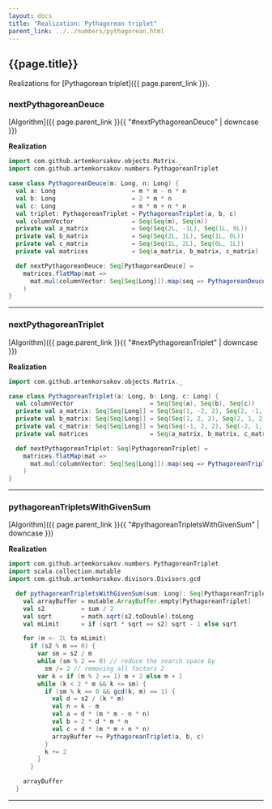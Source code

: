```yaml
---
layout: docs
title: "Realization: Pythagorean triplet"
parent_link: ../../numbers/pythagorean.html
---
```


## {{page.title}}

Realizations for [Pythagorean triplet]({{ page.parent_link }}).

### nextPythagoreanDeuce

[Algorithm]({{ page.parent_link }}{{ "#nextPythagoreanDeuce" | downcase }})

**Realization**
```scala
import com.github.artemkorsakov.objects.Matrix._
import com.github.artemkorsakov.numbers.PythagoreanTriplet

case class PythagoreanDeuce(m: Long, n: Long) {
  val a: Long                     = m * m - n * n
  val b: Long                     = 2 * m * n
  val c: Long                     = m * m + n * n
  val triplet: PythagoreanTriplet = PythagoreanTriplet(a, b, c)
  val columnVector                = Seq(Seq(m), Seq(n))
  private val a_matrix            = Seq(Seq(2L, -1L), Seq(1L, 0L))
  private val b_matrix            = Seq(Seq(2L, 1L), Seq(1L, 0L))
  private val c_matrix            = Seq(Seq(1L, 2L), Seq(0L, 1L))
  private val matrices            = Seq(a_matrix, b_matrix, c_matrix)

  def nextPythagoreanDeuce: Seq[PythagoreanDeuce] =
    matrices.flatMap(mat =>
      mat.mul(columnVector: Seq[Seq[Long]]).map(seq => PythagoreanDeuce(seq.head.head, seq.last.head))
    )
}
```

---

### nextPythagoreanTriplet

[Algorithm]({{ page.parent_link }}{{ "#nextPythagoreanTriplet" | downcase }})

**Realization**
```scala
import com.github.artemkorsakov.objects.Matrix._

case class PythagoreanTriplet(a: Long, b: Long, c: Long) {
  val columnVector                     = Seq(Seq(a), Seq(b), Seq(c))
  private val a_matrix: Seq[Seq[Long]] = Seq(Seq(1, -2, 2), Seq(2, -1, 2), Seq(2, -2, 3))
  private val b_matrix: Seq[Seq[Long]] = Seq(Seq(1, 2, 2), Seq(2, 1, 2), Seq(2, 2, 3))
  private val c_matrix: Seq[Seq[Long]] = Seq(Seq(-1, 2, 2), Seq(-2, 1, 2), Seq(-2, 2, 3))
  private val matrices                 = Seq(a_matrix, b_matrix, c_matrix)

  def nextPythagoreanTriplet: Seq[PythagoreanTriplet] =
    matrices.flatMap(mat =>
      mat.mul(columnVector: Seq[Seq[Long]]).map(seq => PythagoreanTriplet(seq.head.head, seq(1).head, seq.last.head))
    )
}
```

---

### pythagoreanTripletsWithGivenSum

[Algorithm]({{ page.parent_link }}{{ "#pythagoreanTripletsWithGivenSum" | downcase }})

**Realization**
```scala
import com.github.artemkorsakov.numbers.PythagoreanTriplet
import scala.collection.mutable
import com.github.artemkorsakov.divisors.Divisors.gcd

  def pythagoreanTripletsWithGivenSum(sum: Long): Seq[PythagoreanTriplet] = {
    val arrayBuffer = mutable.ArrayBuffer.empty[PythagoreanTriplet]
    val s2          = sum / 2
    val sqrt        = math.sqrt(s2.toDouble).toLong
    val mLimit      = if (sqrt * sqrt == s2) sqrt - 1 else sqrt

    for (m <- 2L to mLimit)
      if (s2 % m == 0) {
        var sm = s2 / m
        while (sm % 2 == 0) // reduce the search space by
          sm /= 2 // removing all factors 2
        var k = if (m % 2 == 1) m + 2 else m + 1
        while (k < 2 * m && k <= sm) {
          if (sm % k == 0 && gcd(k, m) == 1) {
            val d = s2 / (k * m)
            val n = k - m
            val a = d * (m * m - n * n)
            val b = 2 * d * m * n
            val c = d * (m * m + n * n)
            arrayBuffer += PythagoreanTriplet(a, b, c)
          }
          k += 2
        }
      }

    arrayBuffer
  }
```

---
